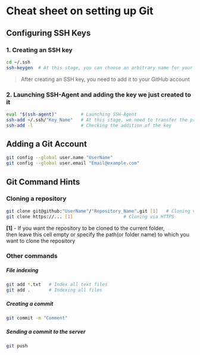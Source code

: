 # Cheat sheet on setting up Git

## Configuring SSH Keys
### 1. Creating an SSH key
```sh
cd ~/.ssh
ssh-keygen  # At this stage, you can choose an arbitrary name for your SSH key
```
> After creating an SSH key, you need to add it to your GitHub account

### 2. Launching SSH-Agent and adding the key we just created to it
```sh
eval "$(ssh-agent)"         # Launching SSH-Agent
ssh-add ~/.ssh/"Key_Name"   # At this stage, we need to transfer the private key to the agent ( without extension .pub)
ssh-add -l                  # Checking the addition of the key
```

## Adding a Git Account
```sh
git config --global user.name "UserName"
git config --global user.email "Email@example.com"
```


## Git Command Hints
### Cloning a repository
```sh
git clone git@github:"UserName"/"Repository_Name".git [1]	# Cloning via SSH
git clone https://... [1]					# Cloning via HTTPS
```
__[1]__ - If you want the repository to be cloned to the current folder,   
then leave this cell empty or specify the path(or folder name) to which you want to clone the repository

### Other commands
##### File indexing
```sh
git add *.txt   # Index all text files
git add .       # Indexing all files
```
##### Creating a commit
```sh
git commit -m "Comment"
```

##### Sending a commit to the server
```sh
git push
```

